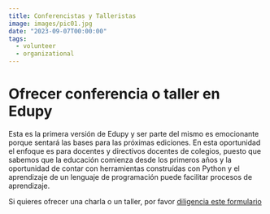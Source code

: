 ```yaml
---
title: Conferencistas y Talleristas
image: images/pic01.jpg
date: "2023-09-07T00:00:00"
tags:
  - volunteer
  - organizational
---
```


# Ofrecer conferencia o taller en Edupy

Esta es la primera versión de Edupy y ser parte del mismo es emocionante porque sentará las bases para las próximas ediciones.  En esta oportunidad el enfoque es para docentes y directivos docentes de colegios, puesto que sabemos que la educación comienza desde los primeros años y la oportunidad de contar con herramientas construídas con Python y el aprendizaje de un lenguaje de programación puede facilitar procesos de aprendizaje.

Si quieres ofrecer una charla o un taller, por favor [diligencia este formulario](https://bit.ly/ConferencistaEdupyOctubre2023)
